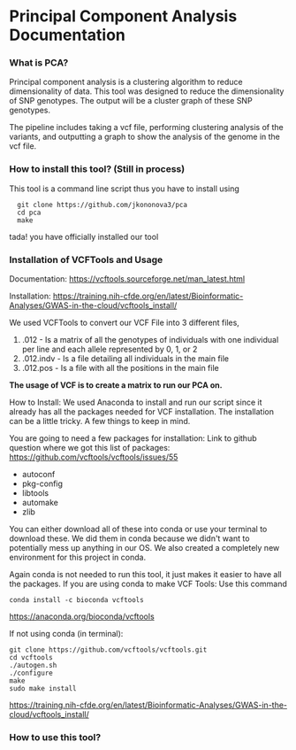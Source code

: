 # Principal Component Analysis Documentation

### What is PCA?
Principal component analysis is a clustering algorithm to reduce dimensionality of data. This tool was designed to reduce the dimensionality of SNP genotypes. The output will be a cluster graph of these SNP genotypes.  

The pipeline includes taking a vcf file, performing clustering analysis of the variants, and outputting a graph to show the analysis of the genome in the vcf file. 

### How to install this tool? (Still in process)
This tool is a command line script thus you have to install using 

```
  git clone https://github.com/jkononova3/pca
  cd pca
  make
```

tada! you have officially installed our tool

### Installation of VCFTools and Usage

Documentation: 
https://vcftools.sourceforge.net/man_latest.html

Installation:
https://training.nih-cfde.org/en/latest/Bioinformatic-Analyses/GWAS-in-the-cloud/vcftools_install/

We used VCFTools to convert our VCF File into 3 different files, 
1) .012 - Is a matrix of all the genotypes of individuals with one individual per line and each allele represented by 0, 1, or 2
2) .012.indv - Is a file detailing all individuals in the main file
3) .012.pos - Is a file with all the positions in the main file

__The usage of VCF is to create a matrix to run our PCA on.__

How to Install:
We used Anaconda to install and run our script since it already has all the packages needed for VCF installation. The installation can be a little tricky. A few things to keep in mind. 

You are going to need a few packages for installation:
Link to github question where we got this list of packages: https://github.com/vcftools/vcftools/issues/55

- autoconf
- pkg-config
- libtools
- automake
- zlib

You can either download all of these into conda or use your terminal to download these. We did them in conda because we didn't want to potentially mess up anything in our OS. We also created a completely new environment for this project in conda. 

Again conda is not needed to run this tool, it just makes it easier to have all the packages. 
If you are using conda to make VCF Tools:
Use this command
```
conda install -c bioconda vcftools
```
https://anaconda.org/bioconda/vcftools

If not using conda (in terminal):
```
git clone https://github.com/vcftools/vcftools.git
cd vcftools
./autogen.sh
./configure
make
sudo make install
```

https://training.nih-cfde.org/en/latest/Bioinformatic-Analyses/GWAS-in-the-cloud/vcftools_install/

### How to use this tool?

